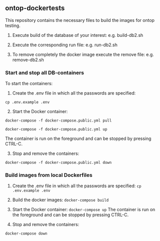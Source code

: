 ## ontop-dockertests

This repository contains the necessary files to build the images for ontop testing. 

1. Execute build of the database of your interest:
  e.g. build-db2.sh

2. Execute the corresponding run file:
  e.g. run-db2.sh

3. To remove completely the docker image execute the remove file:
  e.g. remove-db2.sh

### Start and stop all DB-containers

To start the containers:
 1. Create the .env file in which all the passwords are specified:
  ```
  cp .env.example .env
  ```
  2. Start the Docker container:
  ```
  docker-compose -f docker-compose.public.yml pull 
  ```
  ```
  docker-compose -f docker-compose.public.yml up 
  ```
  The container is run on the foreground and can be stopped by pressing CTRL-C. 

  3. Stop and remove the containers:
  ```
  docker-compose -f docker-compose.public.yml down
  ```

  ### Build images from local Dockerfiles
  1. Create the .env file in which all the passwords are specified:
    ```
    cp .env.example .env
    ```
  2. Build the docker images:
    ```
    docker-compose build 
    ```
  3. Start the Docker container:
    ```
    docker-compose up
    ```
  The container is run on the foreground and can be stopped by pressing CTRL-C.

  4. Stop and remove the containers:
  ```
  docker-compose down
  ```

